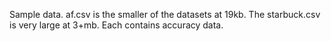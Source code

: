 Sample data.  af.csv is the smaller of the datasets at 19kb.  The starbuck.csv is very large at 3+mb. Each contains accuracy data. 
